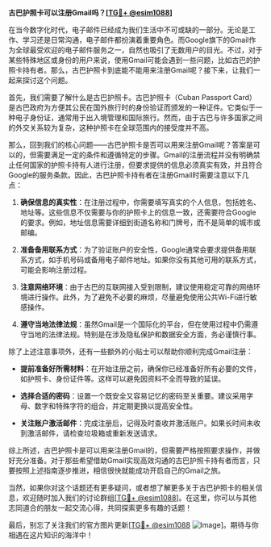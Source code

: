 **古巴护照卡可以注册Gmail吗？[[TG💪+ @esim1088](https://t.me/s/esim1088)]**

在当今数字化时代，电子邮件已经成为我们生活中不可或缺的一部分。无论是工作、学习还是日常沟通，电子邮件都扮演着重要角色。而Google旗下的Gmail作为全球最受欢迎的电子邮件服务之一，自然也吸引了无数用户的目光。不过，对于某些特殊地区或身份的用户来说，使用Gmail可能会遇到一些问题，比如古巴的护照卡持有者。那么，古巴护照卡到底能不能用来注册Gmail呢？接下来，让我们一起来探讨这个问题。

首先，我们需要了解什么是古巴护照卡。古巴护照卡（Cuban Passport Card）是古巴政府为方便其公民在国外旅行时的身份验证而颁发的一种证件。它类似于一种电子身份证，通常用于出入境管理和国际旅行。然而，由于古巴与许多国家之间的外交关系较为复杂，这种护照卡在全球范围内的接受度并不高。

那么，回到我们的核心问题——古巴护照卡是否可以用来注册Gmail呢？答案是可以的，但需要满足一定的条件和遵循特定的步骤。Gmail的注册流程并没有明确禁止任何国家的护照卡持有人进行注册，但要求提供的信息必须真实有效，并且符合Google的服务条款。因此，古巴护照卡持有者在注册Gmail时需要注意以下几点：

1. **确保信息的真实性**：在注册过程中，你需要填写真实的个人信息，包括姓名、地址等。这些信息不仅需要与你的护照卡上的信息一致，还需要符合Google的要求。例如，地址信息需要详细到街道名称和门牌号，而不是简单的城市或邮编。

2. **准备备用联系方式**：为了验证账户的安全性，Google通常会要求提供备用联系方式，如手机号码或备用电子邮件地址。如果你没有其他可用的联系方式，可能会影响注册过程。

3. **注意网络环境**：由于古巴的互联网接入受到限制，建议使用稳定可靠的网络环境进行操作。此外，为了避免不必要的麻烦，尽量避免使用公共Wi-Fi进行敏感操作。

4. **遵守当地法律法规**：虽然Gmail是一个国际化的平台，但在使用过程中仍需遵守当地的法律法规。特别是在涉及隐私保护和数据安全方面，务必谨慎行事。

除了上述注意事项外，还有一些额外的小贴士可以帮助你顺利完成Gmail注册：

- **提前准备好所需材料**：在开始注册之前，确保你已经准备好所有必要的文件，如护照卡、身份证件等。这样可以避免因资料不全而导致的延误。
  
- **选择合适的密码**：设置一个既安全又容易记忆的密码至关重要。建议采用字母、数字和特殊字符的组合，并定期更换以提高安全性。

- **关注账户激活邮件**：完成注册后，记得及时查收并激活账户。如果长时间未收到激活邮件，请检查垃圾箱或重新发送请求。

综上所述，古巴护照卡是可以用来注册Gmail的，但需要严格按照要求操作，并做好充分准备。对于那些希望借助Gmail实现高效沟通的古巴护照卡持有者而言，只要按照上述指南逐步推进，相信很快就能成功开启自己的Gmail之旅。

当然，如果你对这个话题还有更多疑问，或者想了解更多关于古巴护照卡的相关信息，欢迎随时加入我们的讨论群组[[TG💪+ @esim1088](https://t.me/s/esim1088)]。在这里，你可以与其他志同道合的朋友一起交流心得，共同探索更多有趣的话题！

最后，别忘了关注我们的官方图片更新[[TG💪+ @esim1088](https://t.me/s/esim1088) ![Image](https://i.postimg.cc/4NQfJmqS/Snipaste-2025-05-13-00-14-12.png)]。期待与你相遇在这片知识的海洋中！